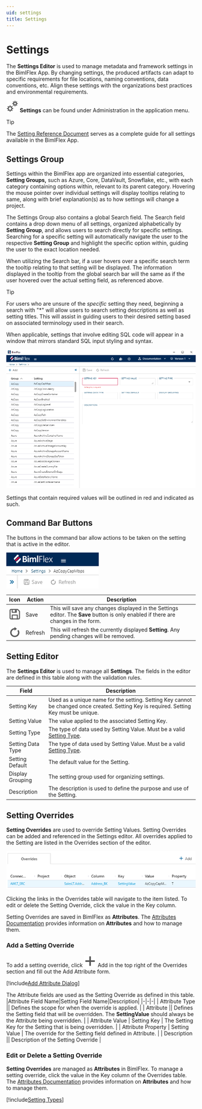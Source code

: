 ```yaml
---
uid: settings
title: Settings
---
```

# Settings

The **Settings Editor** is used to manage metadata and framework settings in the BimlFlex App. By changing settings, the produced artifacts can adapt to specific requirements for file locations, naming conventions, data conventions, etc. Align these settings with the organizations best practices and environmental requirements.

<img class="icon-col m-5" src="images/svg-icons/settings.svg" /> **Settings** can be found under Administration in the application menu.

> [!TIP]
> The [Setting Reference Document](../reference-documentation/metadata-settings.md) serves as a complete guide for all settings available in the BimlFlex App.

<!--
TO DO: Update images of BimlFlex Setting Groups once finalized.
-->

## Settings Group

Settings within the BimlFlex app are organized into essential categories, **Setting Groups,** such as Azure, Core, DataVault, Snowflake, etc., with each category containing options within, relevant to its parent category.
Hovering the mouse pointer over individual settings will display tooltips relating to same, along with brief explanation(s) as to how settings will change a project.
<!--
TODO: Add image of floating tool tip
-->
The Settings Group also contains a global Search field.
The Search field contains a drop down menu of all settings, organized alphabetically by **Setting Group**, and allows users to search directly for specific settings.
Searching for a specific setting will automatically navigate the user to the respective **Setting Group** and highlight the specific option within, guiding the user to the exact location needed.
<!--
TODO: Add image of highlighted setting option when searched. Maybe an image of the search term in the search bar, and the option in the window highlighted
-->
When utilizing the Search bar, if a user hovers over a specific search term the tooltip relating to that setting will be displayed. The information displayed in the tooltip from the global search bar will the same as if the user hovered over the actual setting field, as referenced above.

> [!TIP]
> For users who are unsure of the *specific* setting they need, beginning a search with "*" will allow users to search setting descriptions as well as setting titles. This will assist in guiding users to their desired setting based on associated terminology used in their search.

When applicable, settings that involve editing SQL code will appear in a window that mirrors standard SQL input styling and syntax.
<!--
TODO: Add image of SQL Editor Window (Core -> Lookup Table Pattern)
-->

![BimlFlex App - Settings](images/bimlflex-app-settings.64566.png "BimlFlex App - Settings")

Settings that contain required values will be outlined in red and indicated as such.

## Command Bar Buttons

The buttons in the command bar allow actions to be taken on the setting that is active in the editor.

![BimlFlex App - Settings - Command Bar](images/bimlflex-app-settings-command-bar.64566.png "BimlFlex App - Settings - Command Bar")

|Icon|Action|Description|
|-|-|-|
|<div class="icon-col m-5"><img src="images/svg-icons/save.svg" /></div>|Save|This will save any changes displayed in the Settings editor. The **Save** button is only enabled if there are changes in the form. |
|<div class="icon-col m-5"><img src="images/svg-icons/refresh.svg" /></div>|Refresh|This will refresh the currently displayed **Setting**. Any pending changes will be removed. |

## Setting Editor

The **Settings Editor** is used to manage all **Settings**. The fields in the editor are defined in this table along with the validation rules.

|Field|Description|
|-|-|
| Setting Key | Used as a unique name for the setting. Setting Key cannot be changed once created. Setting Key is required. Setting Key must be unique. |
| Setting Value | The value applied to the associated Setting Key. |
| Setting Type | The type of data used by Setting Value. Must be a valid [Setting Type](#setting-types). |
| Setting Data Type | The type of data used by Setting Value. Must be a valid [Setting Type](#setting-types). |
| Setting Default | The default value for the Setting. |
| Display Grouping | The setting group used for organizing settings. |
| Description | The description is used to define the purpose and use of the Setting. |

## Setting Overrides

**Setting Overrides** are used to override Setting Values. Setting Overrides can be added and referenced in the Settings editor. All overrides applied to the Setting are listed in the Overrides section of the editor.

![BimlFlex App - Settings - Overrides](images/bimlflex-app-settings-overrides.64566.png "BimlFlex App - Settings - Overrides")

Clicking the links in the Overrides table will navigate to the item listed. To edit or delete the Setting Override, click the value in the Key column.

Setting Overrides are saved in BimlFlex as **Attributes**. The [Attributes Documentation](attributes.md) provides information on **Attributes** and how to manage them.

### Add a Setting Override

To add a setting override, click <img class="icon-col m-5" src="images/svg-icons/add.svg" /> Add in the top right of the Overrides section and fill out the Add Attribute form.

[!include[Add Attribute Dialog](_dialog-add-attribute.md)]

The Attribute fields are used as the Setting Override as defined in this table.
|Attribute Field Name|Setting Field Name|Description|
|-|-|-|
| Attribute Type || Defines the scope for when the override is applied. |
| Attribute || Defines the Setting field that will be overridden. The **SettingValue** should always be the Attribute being overridden. |
| Attribute Value | Setting Key | The Setting Key for the Setting that is being overridden. |
| Attribute Property | Setting Value | The override for the Setting field defined in Attribute. |
| Description || Description of the Setting Override |

### Edit or Delete a Setting Override

**Setting Overrides** are managed as **Attributes** in BimlFlex. To manage a setting override, click the value in the Key column of the Overrides table. The [Attributes Documentation](attributes.md) provides information on **Attributes** and how to manage them.

[!include[Setting Types](_enum-setting-type.md)]
